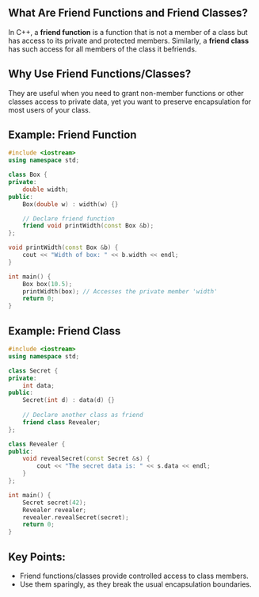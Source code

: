 ## What Are Friend Functions and Friend Classes?

In C++, a **friend function** is a function that is not a member of a class but has access to its private and protected members. Similarly, a **friend class** has such access for all members of the class it befriends.

## Why Use Friend Functions/Classes?

They are useful when you need to grant non-member functions or other classes access to private data, yet you want to preserve encapsulation for most users of your class.

## Example: Friend Function

```cpp
#include <iostream>
using namespace std;

class Box {
private:
    double width;
public:
    Box(double w) : width(w) {}

    // Declare friend function
    friend void printWidth(const Box &b);
};

void printWidth(const Box &b) {
    cout << "Width of box: " << b.width << endl;
}

int main() {
    Box box(10.5);
    printWidth(box); // Accesses the private member 'width'
    return 0;
}
```

## Example: Friend Class

```cpp
#include <iostream>
using namespace std;

class Secret {
private:
    int data;
public:
    Secret(int d) : data(d) {}
    
    // Declare another class as friend
    friend class Revealer;
};

class Revealer {
public:
    void revealSecret(const Secret &s) {
        cout << "The secret data is: " << s.data << endl;
    }
};

int main() {
    Secret secret(42);
    Revealer revealer;
    revealer.revealSecret(secret);
    return 0;
}
```

## Key Points:
- Friend functions/classes provide controlled access to class members.
- Use them sparingly, as they break the usual encapsulation boundaries.
```
